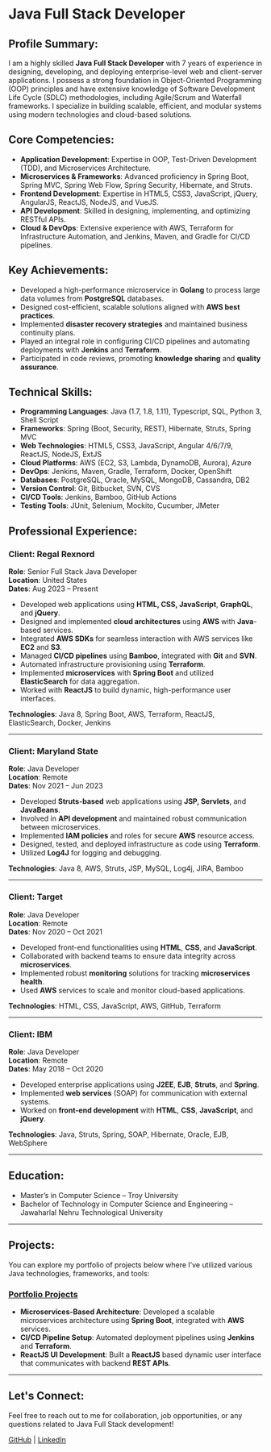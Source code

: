 # Java Full Stack Developer


## Profile Summary:

I am a highly skilled **Java Full Stack Developer** with 7 years of experience in designing, developing, and deploying enterprise-level web and client-server applications. I possess a strong foundation in Object-Oriented Programming (OOP) principles and have extensive knowledge of Software Development Life Cycle (SDLC) methodologies, including Agile/Scrum and Waterfall frameworks. I specialize in building scalable, efficient, and modular systems using modern technologies and cloud-based solutions.

## Core Competencies:
- **Application Development**: Expertise in OOP, Test-Driven Development (TDD), and Microservices Architecture.
- **Microservices & Frameworks**: Advanced proficiency in Spring Boot, Spring MVC, Spring Web Flow, Spring Security, Hibernate, and Struts.
- **Frontend Development**: Expertise in HTML5, CSS3, JavaScript, jQuery, AngularJS, ReactJS, NodeJS, and VueJS.
- **API Development**: Skilled in designing, implementing, and optimizing RESTful APIs.
- **Cloud & DevOps**: Extensive experience with AWS, Terraform for Infrastructure Automation, and Jenkins, Maven, and Gradle for CI/CD pipelines.
  
## Key Achievements:
- Developed a high-performance microservice in **Golang** to process large data volumes from **PostgreSQL** databases.
- Designed cost-efficient, scalable solutions aligned with **AWS best practices**.
- Implemented **disaster recovery strategies** and maintained business continuity plans.
- Played an integral role in configuring CI/CD pipelines and automating deployments with **Jenkins** and **Terraform**.
- Participated in code reviews, promoting **knowledge sharing** and **quality assurance**.
  
## Technical Skills:

- **Programming Languages**: Java (1.7, 1.8, 1.11), Typescript, SQL, Python 3, Shell Script  
- **Frameworks**: Spring (Boot, Security, REST), Hibernate, Struts, Spring MVC  
- **Web Technologies**: HTML5, CSS3, JavaScript, Angular 4/6/7/9, ReactJS, NodeJS, ExtJS  
- **Cloud Platforms**: AWS (EC2, S3, Lambda, DynamoDB, Aurora), Azure  
- **DevOps**: Jenkins, Maven, Gradle, Terraform, Docker, OpenShift  
- **Databases**: PostgreSQL, Oracle, MySQL, MongoDB, Cassandra, DB2  
- **Version Control**: Git, Bitbucket, SVN, CVS  
- **CI/CD Tools**: Jenkins, Bamboo, GitHub Actions  
- **Testing Tools**: JUnit, Selenium, Mockito, Cucumber, JMeter  

## Professional Experience:

### **Client: Regal Rexnord**  
**Role**: Senior Full Stack Java Developer  
**Location**: United States  
**Dates**: Aug 2023 – Present

- Developed web applications using **HTML, CSS, JavaScript**, **GraphQL**, and **jQuery**.
- Designed and implemented **cloud architectures** using **AWS** with **Java**-based services.
- Integrated **AWS SDKs** for seamless interaction with AWS services like **EC2** and **S3**.
- Managed **CI/CD pipelines** using **Bamboo**, integrated with **Git** and **SVN**.
- Automated infrastructure provisioning using **Terraform**.
- Implemented **microservices** with **Spring Boot** and utilized **ElasticSearch** for data aggregation.
- Worked with **ReactJS** to build dynamic, high-performance user interfaces.
  
**Technologies**: Java 8, Spring Boot, AWS, Terraform, ReactJS, ElasticSearch, Docker, Jenkins

---

### **Client: Maryland State**  
**Role**: Java Developer  
**Location**: Remote  
**Dates**: Nov 2021 – Jun 2023

- Developed **Struts-based** web applications using **JSP, Servlets**, and **JavaBeans**.
- Involved in **API development** and maintained robust communication between microservices.
- Implemented **IAM policies** and roles for secure **AWS** resource access.
- Designed, tested, and deployed infrastructure as code using **Terraform**.
- Utilized **Log4J** for logging and debugging.

**Technologies**: Java 8, AWS, Struts, JSP, MySQL, Log4j, JIRA, Bamboo

---

### **Client: Target**  
**Role**: Java Developer  
**Location**: Remote  
**Dates**: Nov 2020 – Oct 2021

- Developed front-end functionalities using **HTML**, **CSS**, and **JavaScript**.
- Collaborated with backend teams to ensure data integrity across **microservices**.
- Implemented robust **monitoring** solutions for tracking **microservices health**.
- Used **AWS** services to scale and monitor cloud-based applications.

**Technologies**: HTML, CSS, JavaScript, AWS, GitHub, Terraform

---

### **Client: IBM**  
**Role**: Java Developer  
**Location**: Remote  
**Dates**: May 2018 – Oct 2020

- Developed enterprise applications using **J2EE**, **EJB**, **Struts**, and **Spring**.
- Implemented **web services** (SOAP) for communication with external systems.
- Worked on **front-end development** with **HTML**, **CSS**, **JavaScript**, and **jQuery**.

**Technologies**: Java, Struts, Spring, SOAP, Hibernate, Oracle, EJB, WebSphere

---

## Education:

- Master’s in Computer Science – Troy University  
- Bachelor of Technology in Computer Science and Engineering – Jawaharlal Nehru Technological University
---

## Projects:
You can explore my portfolio of projects below where I’ve utilized various Java technologies, frameworks, and tools:

### [Portfolio Projects](https://github.com/username/portfolio)

- **Microservices-Based Architecture**: Developed a scalable microservices architecture using **Spring Boot**, integrated with **AWS** services.
- **CI/CD Pipeline Setup**: Automated deployment pipelines using **Jenkins** and **Terraform**.
- **ReactJS UI Development**: Built a **ReactJS** based dynamic user interface that communicates with backend **REST APIs**.

---

## Let's Connect:
Feel free to reach out to me for collaboration, job opportunities, or any questions related to Java Full Stack development!

[GitHub](https://github.com/jaswanth5143) | [LinkedIn](https://www.linkedin.com/in/jaswanth-a-5624b1218)
